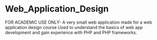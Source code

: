 # Web_Application_Design
FOR ACADEMIC USE ONLY- A very small web application made for a web application design course
Used to understand the basics of web app development and gain experience with PHP and PHP frameworks.
